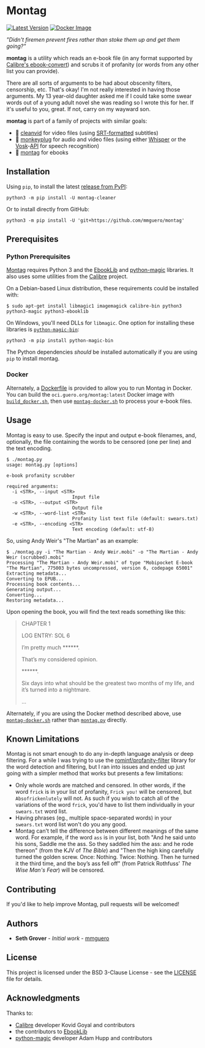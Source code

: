 # Montag

[![Latest Version](https://img.shields.io/pypi/v/montag-cleaner)](https://pypi.python.org/pypi/montag-cleaner/) [![Docker Image](https://github.com/mmguero/montag/workflows/montag-build-push-ghcr/badge.svg)](https://github.com/mmguero/montag/pkgs/container/montag)

*"Didn't firemen prevent fires rather than stoke them up and get them going?"*

**montag** is a utility which reads an e-book file (in any format supported by [Calibre's ebook-convert](https://manual.calibre-ebook.com/generated/en/ebook-convert.html)) and scrubs it of profanity (or words from any other list you can provide).

There are all sorts of arguments to be had about obscenity filters, censorship, etc. That's okay! I'm not really interested in having those arguments. My 13 year-old daughter asked me if I could take some swear words out of a young adult novel she was reading so I wrote this for her. If it's useful to you, great. If not, carry on my wayward son.

**montag** is part of a family of projects with similar goals:

* 📼 [cleanvid](https://github.com/mmguero/cleanvid) for video files (using [SRT-formatted](https://en.wikipedia.org/wiki/SubRip#Format) subtitles)
* 🎤 [monkeyplug](https://github.com/mmguero/monkeyplug) for audio and video files (using either [Whisper](https://openai.com/research/whisper) or the [Vosk](https://alphacephei.com/vosk/)-[API](https://github.com/alphacep/vosk-api) for speech recognition)
* 📕 [montag](https://github.com/mmguero/montag) for ebooks

## Installation

Using `pip`, to install the latest [release from PyPI](https://pypi.org/project/montag-cleaner/):

```
python3 -m pip install -U montag-cleaner
```

Or to install directly from GitHub:


```
python3 -m pip install -U 'git+https://github.com/mmguero/montag'
```

## Prerequisites

### Python Prerequisites

[Montag](montag.py) requires Python 3 and the [EbookLib](https://github.com/aerkalov/ebooklib) and [python-magic](https://github.com/ahupp/python-magic) libraries. It also uses some utilities from the [Calibre](https://calibre-ebook.com/) project.

On a Debian-based Linux distribution, these requirements could be installed with:
```
$ sudo apt-get install libmagic1 imagemagick calibre-bin python3 python3-magic python3-ebooklib
```

On Windows, you'll need DLLs for `libmagic`. One option for installing these libraries is [`python-magic-bin`](https://pypi.org/project/python-magic-bin/):

```
python3 -m pip install python-magic-bin
```

The Python dependencies *should* be installed automatically if you are using `pip` to install montag.

### Docker

Alternately, a [Dockerfile](./docker/Dockerfile) is provided to allow you to run Montag in Docker. You can build the `oci.guero.org/montag:latest` Docker image with [`build_docker.sh`](./docker/build_docker.sh), then use [`montag-docker.sh`](./docker/montag-docker.sh) to process your e-book files.

## Usage

Montag is easy to use. Specify the input and output e-book filenames, and, optionally, the file containing the words to be censored (one per line) and the text encoding.
```
$ ./montag.py 
usage: montag.py [options]

e-book profanity scrubber

required arguments:
  -i <STR>, --input <STR>
                        Input file
  -o <STR>, --output <STR>
                        Output file
  -w <STR>, --word-list <STR>
                        Profanity list text file (default: swears.txt)
  -e <STR>, --encoding <STR>
                        Text encoding (default: utf-8)
```

So, using Andy Weir's "The Martian" as an example:
```
$ ./montag.py -i "The Martian - Andy Weir.mobi" -o "The Martian - Andy Weir (scrubbed).mobi"
Processing "The Martian - Andy Weir.mobi" of type "Mobipocket E-book "The Martian", 775003 bytes uncompressed, version 6, codepage 65001"
Extracting metadata...
Converting to EPUB...
Processing book contents...
Generating output...
Converting...
Restoring metadata...
```

Upon opening the book, you will find the text reads something like this:
> CHAPTER 1
> 
> LOG ENTRY: SOL 6
> 
> I’m pretty much ******.
> 
> That’s my considered opinion.
> 
> ******.
> 
> Six days into what should be the greatest two months of my life, and it’s turned into a nightmare.
> 
> ...

Alternately, if you are using the Docker method described above, use [`montag-docker.sh`](./docker/montag-docker.sh) rather than [`montag.py`](./src/montag_cleaner/montag.py) directly.

## Known Limitations

Montag is not smart enough to do any in-depth language analysis or deep filtering. For a while I was trying to use the [rominf/profanity-filter](https://github.com/rominf/profanity-filter) library for the word detection and filtering, but I ran into issues and ended up just going with a simpler method that works but presents a few limitations:

* Only whole words are matched and censored. In other words, if the word `frick` is in your list of profanity, `Frick you!` will be censored, but `Absofrickenlutely` will not. As such if you wish to catch all of the variations of the word `frick`, you'd have to list them individually in your `swears.txt` word list.
* Having phrases (eg., multiple space-separated words) in your `swears.txt` word list won't do you any good.
* Montag can't tell the difference between different meanings of the same word. For example, if the word `ass` is in your list, both "And he said unto his sons, Saddle me the ass. So they saddled him the ass: and he rode thereon" (from the KJV of *The Bible*) and "Then the high king carefully turned the golden screw. Once: Nothing. Twice: Nothing. Then he turned it the third time, and the boy’s ass fell off" (from Patrick Rothfuss' *The Wise Man's Fear*) will be censored.

## Contributing

If you'd like to help improve Montag, pull requests will be welcomed!

## Authors

* **Seth Grover** - *Initial work* - [mmguero](https://github.com/mmguero)

## License

This project is licensed under the BSD 3-Clause License - see the [LICENSE](LICENSE) file for details.

## Acknowledgments

Thanks to:
* [Calibre](https://calibre-ebook.com/about) developer Kovid Goyal and contributors
* the contributors to [EbookLib](https://github.com/aerkalov/ebooklib/blob/master/AUTHORS.txt)
* [python-magic](https://github.com/ahupp/python-magic) developer Adam Hupp and contributors
